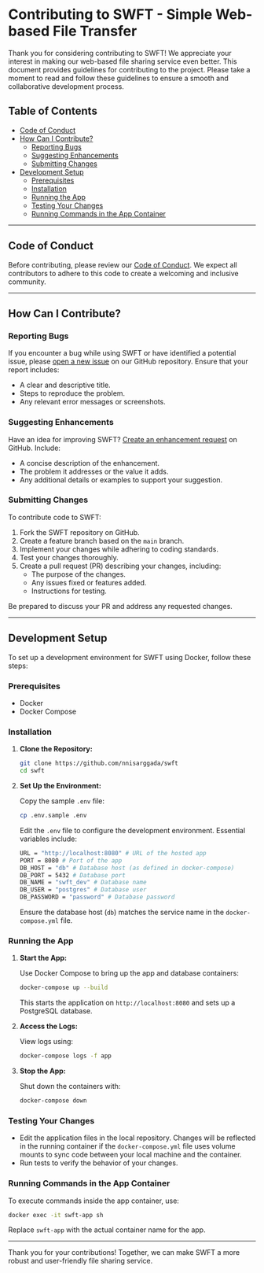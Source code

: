 # Contributing to SWFT - Simple Web-based File Transfer

Thank you for considering contributing to SWFT! We appreciate your interest in making our web-based file sharing service even better. This document provides guidelines for contributing to the project. Please take a moment to read and follow these guidelines to ensure a smooth and collaborative development process.

## Table of Contents

- [Code of Conduct](#code-of-conduct)
- [How Can I Contribute?](#how-can-i-contribute)
  - [Reporting Bugs](#reporting-bugs)
  - [Suggesting Enhancements](#suggesting-enhancements)
  - [Submitting Changes](#submitting-changes)
- [Development Setup](#development-setup)
  - [Prerequisites](#prerequisites)
  - [Installation](#installation)
  - [Running the App](#running-the-app)
  - [Testing Your Changes](#testing-your-changes)
  - [Running Commands in the App Container](#running-commands-in-the-app-container)

---

## Code of Conduct

Before contributing, please review our [Code of Conduct](CODE_OF_CONDUCT.md). We expect all contributors to adhere to this code to create a welcoming and inclusive community.

---

## How Can I Contribute?

### Reporting Bugs

If you encounter a bug while using SWFT or have identified a potential issue, please [open a new issue](https://github.com/nnisarggada/swft/issues/new) on our GitHub repository. Ensure that your report includes:

- A clear and descriptive title.
- Steps to reproduce the problem.
- Any relevant error messages or screenshots.

### Suggesting Enhancements

Have an idea for improving SWFT? [Create an enhancement request](https://github.com/nnisarggada/swft/issues/new) on GitHub. Include:

- A concise description of the enhancement.
- The problem it addresses or the value it adds.
- Any additional details or examples to support your suggestion.

### Submitting Changes

To contribute code to SWFT:

1. Fork the SWFT repository on GitHub.
2. Create a feature branch based on the `main` branch.
3. Implement your changes while adhering to coding standards.
4. Test your changes thoroughly.
5. Create a pull request (PR) describing your changes, including:
   - The purpose of the changes.
   - Any issues fixed or features added.
   - Instructions for testing.

Be prepared to discuss your PR and address any requested changes.

---

## Development Setup

To set up a development environment for SWFT using Docker, follow these steps:

### Prerequisites

- Docker
- Docker Compose

### Installation

1. **Clone the Repository:**

   ```bash
   git clone https://github.com/nnisarggada/swft
   cd swft
   ```

2. **Set Up the Environment:**

   Copy the sample `.env` file:

   ```bash
   cp .env.sample .env
   ```

   Edit the `.env` file to configure the development environment. Essential variables include:

   ```bash
   URL = "http://localhost:8080" # URL of the hosted app
   PORT = 8080 # Port of the app
   DB_HOST = "db" # Database host (as defined in docker-compose)
   DB_PORT = 5432 # Database port
   DB_NAME = "swft_dev" # Database name
   DB_USER = "postgres" # Database user
   DB_PASSWORD = "password" # Database password
   ```

   Ensure the database host (`db`) matches the service name in the `docker-compose.yml` file.

### Running the App

1. **Start the App:**

   Use Docker Compose to bring up the app and database containers:

   ```bash
   docker-compose up --build
   ```

   This starts the application on `http://localhost:8080` and sets up a PostgreSQL database.

2. **Access the Logs:**

   View logs using:

   ```bash
   docker-compose logs -f app
   ```

3. **Stop the App:**

   Shut down the containers with:

   ```bash
   docker-compose down
   ```

### Testing Your Changes

- Edit the application files in the local repository. Changes will be reflected in the running container if the `docker-compose.yml` file uses volume mounts to sync code between your local machine and the container.
- Run tests to verify the behavior of your changes.

### Running Commands in the App Container

To execute commands inside the app container, use:

```bash
docker exec -it swft-app sh
```

Replace `swft-app` with the actual container name for the app.

---

Thank you for your contributions! Together, we can make SWFT a more robust and user-friendly file sharing service.
